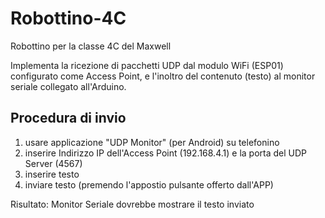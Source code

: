 # Robottino-4C
Robottino per la classe 4C del Maxwell

Implementa la ricezione di pacchetti UDP dal modulo WiFi (ESP01) configurato come Access Point, e l'inoltro del contenuto (testo) al monitor seriale collegato all'Arduino.

## Procedura di invio
1. usare applicazione "UDP Monitor" (per Android) su telefonino
2. inserire Indirizzo IP dell'Access Point (192.168.4.1) e la porta del UDP Server (4567)
3. inserire testo
4. inviare testo (premendo l'appostio pulsante offerto dall'APP)

Risultato: Monitor Seriale dovrebbe mostrare il testo inviato
